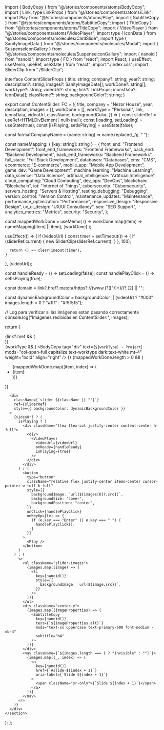 import { BodyCopy } from "@/stories/components/atoms/BodyCopy";
import { Link, type LinkProps } from "@/stories/components/atoms/Link";
import Play from "@/stories/components/atoms/Play";
import { SubtitleCopy } from "@/stories/components/atoms/SubtitleCopy";
import { TitleCopy } from "@/stories/components/atoms/TitleCopy";
import { VideoPlayer } from "@/stories/components/atoms/VideoPlayer";
import type { IconData } from "@/stories/components/molecules/CardSlide";
import type { SanityImageData } from "@/stories/components/molecules/Modal";
import { SuspenseIconGallery } from "@/stories/components/molecules/SuspenseIconGallery";
import { nanoid } from "nanoid";
import type { FC } from "react";
import React, { useEffect, useMemo, useRef, useState } from "react";
import "./index.css";
import SliderClip from "./SliderClip";

interface ContentSliderProps {
  title: string;
  company?: string;
  year?: string;
  description?: string;
  images?: SanityImageData[];
  workDone?: string[];
  workType?: string;
  videoUrl?: string;
  link?: LinkProps;
  iconsData?: IconData[];
  className?: string;
  backgroundColor?: string;
}

export const ContentSlider: FC<ContentSliderProps> = ({
  title,
  company = "Nezor Houze",
  year,
  description,
  images = [],
  workDone = [],
  workType = "Personal",
  link,
  iconsData,
  videoUrl,
  className,
  backgroundColor,
}) => {
  const sliderRef = useRef<HTMLDivElement | null>(null);
  const [loading, setLoading] = useState(true);
  const [isPlaying, setIsPlaying] = useState(false);

  const formatCompanyName = (name: string) => name.replace(/_/g, " ");

  const nameMapping: { [key: string]: string } = {
    front_end: "Frontend Development",
    front_end_frameworks: "Frontend Frameworks",
    back_end: "Backend Development",
    back_end_frameworks: "Backend Frameworks",
    full_stack: "Full Stack Development",
    databases: "Databases",
    cms: "CMS",
    ecommerce: "E-commerce",
    mobile_app: "Mobile App Development",
    game_dev: "Game Development",
    machine_learning: "Machine Learning",
    data_science: "Data Science",
    artificial_intelligence: "Artificial Intelligence",
    cloud_computing: "Cloud Computing",
    dev_ops: "DevOps",
    blockchain: "Blockchain",
    iot: "Internet of Things",
    cybersecurity: "Cybersecurity",
    servers_hosting: "Servers & Hosting",
    testing_debugging: "Debugging",
    version_control: "Version Control",
    maintenance_updates: "Maintenance",
    performance_optimization: "Performance",
    responsive_design: "Responsive Design",
    ux_ui_design: "UX/UI Consultancy",
    seo: "SEO Support",
    analytics_metrics: "Metrics",
    security: "Security",
  };

  const mappedWorkDone = useMemo(
    () => workDone.map((item) => nameMapping[item] || item),
    [workDone]
  );

  useEffect(() => {
    if (!videoUrl) {
      const timer = setTimeout(() => {
        if (sliderRef.current) {
          new SliderClip(sliderRef.current);
        }
      }, 100);

      return () => clearTimeout(timer);
    }
  }, [videoUrl]);

  const handleReady = () => setLoading(false);
  const handlePlayClick = () => setIsPlaying(true);

  const domain = link?.href?.match(/https?:\/\/(www\.)?([^\/]+)/)?.[2] || "";

  const dynamicBackgroundColor =
    backgroundColor ||
    (videoUrl ? "#000" : images.length > 0 ? "#fff" : "#f5f5f5");

  // Log para verificar si las imágenes están pasando correctamente
  console.log("Imágenes recibidas en ContentSlider:", images);

  return (
    <section className="intro p-6 lg:p-0">
      <div className="left md:px-8 2xl:px-16">
        <div>
          <div className="content-wrapper">
            <div className="w-full xl:max-w-5xl xl:ml-auto">
              <div className="flex">
                <SubtitleCopy
                  text={formatCompanyName(company)}
                  mods="text-base uppercase text-primary-500 font-medium"
                  subtitle="h4"
                />
                <SubtitleCopy
                  text={year}
                  mods="text-base uppercase text-primary-500 font-medium ml-2"
                  subtitle="h4"
                />
              </div>
              <TitleCopy
                text={title}
                align="left"
                mods="text-4xl md:text-5xl dark:text-white mb-4 lg:mb-8"
              />
              <BodyCopy
                text={description}
                tag="div"
                mods="max-w-screen-xl dark:text-white"
              />
              {link?.href && (
                <div className="mt-4 w-full link-text [&_a]:text-primary-500 [&_a]:underline">
                  <BodyCopy
                    tag="span"
                    mods="dark:text-white"
                    text="More info at: "
                  />
                  <Link
                    href={link.href}
                    link_text={domain}
                    target="_blank"
                    rel="noreferrer noopener"
                  />
                </div>
              )}
            </div>
            {workType && (
              <BodyCopy
                tag="div"
                text={`${workType} - Project`}
                mods="col-span-full capitalize text-worktype dark:text-white mt-4"
                weight="bold"
                align="right"
              />
            )}
            {mappedWorkDone.length > 0 && (
              <div className="workdone-wrapper mt-2 text-right w-full xl:max-w-3xl xl:ml-auto">
                <ul className="text-workdone mb-2 list-arrows grid md:grid-cols-2 md:grid-rows-8 xl:grid-rows-4 md:grid-flow-col gap-1 justify-items-start rtl-grid">
                  {mappedWorkDone.map((item, index) => (
                    <li
                      key={nanoid()}
                      className="text-sm text-right dark:text-white"
                    >
                      {item}
                    </li>
                  ))}
                </ul>
              </div>
            )}
            <div className="logos-wrapper w-full xl:max-w-5xl xl:ml-auto mt-8 mb-8 lg:mb-4 text-3xl [&_svg]:mx-1">
              <SuspenseIconGallery iconsData={iconsData} />
            </div>
          </div>
        </div>
      </div>

      <div
        className={`slider ${className || ""}`}
        ref={sliderRef}
        style={{ backgroundColor: dynamicBackgroundColor }}
      >
        {videoUrl ? (
          isPlaying ? (
            <div className="flex flex-col justify-center content-center h-full">
              <div>
                <VideoPlayer
                  videoUrl={videoUrl}
                  onReady={handleReady}
                  isPlaying={true}
                />
              </div>
            </div>
          ) : (
            <button
              type="button"
              className="relative flex justify-center items-center cursor-pointer w-full h-full"
              style={{
                backgroundImage: `url(${images[0]?.src})`,
                backgroundSize: "cover",
                backgroundPosition: "center",
              }}
              onClick={handlePlayClick}
              onKeyUp={(e) => {
                if (e.key === "Enter" || e.key === " ") {
                  handlePlayClick();
                }
              }}
            >
              <Play />
            </button>
          )
        ) : (
          <>
            <ul className="slider-images">
              {images.map((image) => (
                <li
                  key={nanoid()}
                  style={{
                    backgroundImage: `url(${image.src})`,
                  }}
                />
              ))}
            </ul>
            <div className="center-y">
              {images.map((imageProperties) => (
                <SubtitleCopy
                  key={nanoid()}
                  text={`${imageProperties.alt}`}
                  mods="text-xs uppercase text-primary-500 font-medium -mb-4"
                  subtitle="h4"
                />
              ))}
            </div>
            <nav className={`${images.length === 1 ? "invisible" : ""}`}>
              {images.map((_, index) => (
                <a
                  key={nanoid()}
                  href={`#slide-${index + 1}`}
                  aria-label={`Slide ${index + 1}`}
                >
                  <span className="sr-only">{`Slide ${index + 1}`}</span>
                </a>
              ))}
            </nav>
          </>
        )}
      </div>
    </section>
  );
};
